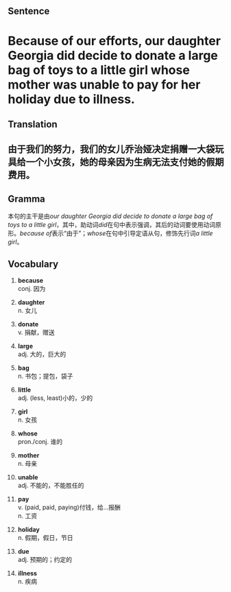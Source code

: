 ## Sentence       

<h1>Because of our efforts, our daughter Georgia did decide to donate a large bag of toys to a little girl whose mother was unable to pay for her holiday due to illness.</h1>

## Translation       

<h2>由于我们的努力，我们的女儿乔治娅决定捐赠一大袋玩具给一个小女孩，她的母亲因为生病无法支付她的假期费用。</h2>

## Gramma         

本句的主干是由*our daughter Georgia did decide to donate a large bag of toys to a little girl*，其中，助动词*did*在句中表示强调，其后的动词要使用动词原形。*because of*表示“由于”；*whose*在句中引导定语从句，修饰先行词*a little girl*。      


## Vocabulary   

1. **because**      
conj. 因为        

2. **daughter**       
n. 女儿        

3. **donate**        
v. 捐献，赠送        

4. **large**       
adj. 大的，巨大的       

5. **bag**       
n. 书包；提包，袋子         

6. **little**        
adj. (less, least)小的，少的         

7. **girl**       
n. 女孩        

8. **whose**        
pron./conj. 谁的       

9. **mother**        
n. 母亲        

10. **unable**        
adj. 不能的，不能胜任的        

11. **pay**        
v. (paid, paid, paying)付钱，给...报酬       
n. 工资        

12. **holiday**       
n. 假期，假日，节日        

13. **due**        
adj. 预期的；约定的        

14. **illness**        
n. 疾病       
